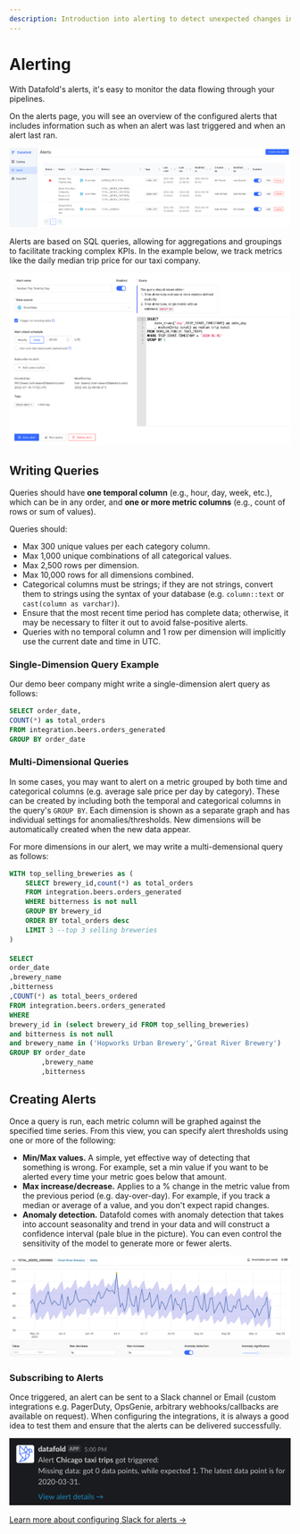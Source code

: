 ```yaml
---
description: Introduction into alerting to detect unexpected changes in data before
---
```


# Alerting

With Datafold's alerts, it's easy to monitor the data flowing through your pipelines.&#x20;

On the alerts page, you will see an overview of the configured alerts that includes information such as when an alert was last triggered and when an alert last ran.

![Alerts overview page](<../.gitbook/assets/alerts_landing.png>)

Alerts are based on SQL queries, allowing for aggregations and groupings to facilitate tracking complex KPIs. In the example below, we track metrics like the daily median trip price for our taxi company.

![Example alert](<../.gitbook/assets/alerts_configuration.png>)

## Writing Queries

Queries should have **one temporal column** (e.g., hour, day, week, etc.), which can be in any order, and **one or more metric columns** (e.g., count of rows or sum of values). 

Queries should:

* Max 300 unique values per each category column.
* Max 1,000 unique combinations of all categorical values.
* Max 2,500 rows per dimension.
* Max 10,000 rows for all dimensions combined.
* Categorical columns must be strings; if they are not strings, convert them to strings using the syntax of your database (e.g. `column::text` or `cast(column as varchar)`).
* Ensure that the most recent time period has complete data; otherwise, it may be necessary to filter it out to avoid false-positive alerts.
* Queries with no temporal column and 1 row per dimension will implicitly use the current date and time in UTC. 


### Single-Dimension Query Example
Our demo beer company might write a single-dimension alert query as follows:

```sql
SELECT order_date,
COUNT(*) as total_orders
FROM integration.beers.orders_generated
GROUP BY order_date
```

### Multi-Dimensional Queries
In some cases, you may want to alert on a metric grouped by both time and categorical columns (e.g. average sale price per day by category). These can be created by including both the temporal and categorical columns in the query's `GROUP BY`. Each dimension is shown as a separate graph and has individual settings for anomalies/thresholds. New dimensions will be automatically created when the new data appear.

For more dimensions in our alert, we may write a multi-demensional query as follows:

```sql
WITH top_selling_breweries as (
    SELECT brewery_id,count(*) as total_orders
    FROM integration.beers.orders_generated
    WHERE bitterness is not null
    GROUP BY brewery_id
    ORDER BY total_orders desc 
    LIMIT 3 --top 3 selling breweries
)

SELECT
order_date
,brewery_name
,bitterness
,COUNT(*) as total_beers_ordered
FROM integration.beers.orders_generated
WHERE
brewery_id in (select brewery_id FROM top_selling_breweries)
and bitterness is not null
and brewery_name in ('Hopworks Urban Brewery','Great River Brewery')
GROUP BY order_date
        ,brewery_name
        ,bitterness
```

## Creating Alerts

Once a query is run, each metric column will be graphed against the specified time series. From this view, you can specify alert thresholds using one or more of the following:

* **Min/Max values.** A simple, yet effective way of detecting that something is wrong. For example, set a min value if you want to be alerted every time your metric goes below that amount.
* **Max increase/decrease.** Applies to a % change in the metric value from the previous period (e.g. day-over-day). For example, if you track a median or average of a value, and you don't expect rapid changes.&#x20;
* **Anomaly detection.** Datafold comes with anomaly detection that takes into account seasonality and trend in your data and will construct a confidence interval (pale blue in the picture). You can even control the sensitivity of the model to generate more or fewer alerts.

![Historical trend of metric](<../.gitbook/assets/alerts_anomaly_detection.png>)

### Subscribing to Alerts

Once triggered, an alert can be sent to a Slack channel or Email (custom integrations e.g. PagerDuty, OpsGenie, arbitrary webhooks/callbacks are available on request). When configuring the integrations, it is always a good idea to test them and ensure that the alerts can be delivered successfully.

![](<../.gitbook/assets/alerts_slack.png>)

[Learn more about configuring Slack for alerts ->](../integrations/alert-integrations/slack-integration/README.md)
